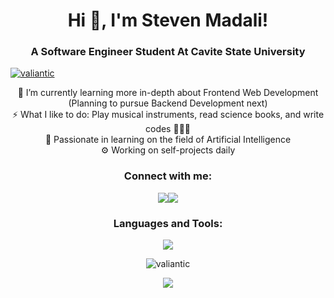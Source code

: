 <h1 align="center">Hi 👋, I'm Steven Madali!</h1>
<h3 align="center">A Software Engineer Student At Cavite State University</h3>

<p align="left"> <a href="https://github.com/ryo-ma/github-profile-trophy"><img src="https://github-profile-trophy.vercel.app/?username=valiantic" alt="valiantic" /></a> </p>
 


<div align="center">
🌱 I’m currently learning more in-depth about Frontend Web Development (Planning to pursue Backend Development next)
<br>
⚡ What I like to do: Play musical instruments, read science books, and write codes 👨🏻‍💻
<br>
🤖 Passionate in learning on the field of Artificial Intelligence 
<br>
⚙️ Working on self-projects daily
</div>


<h3 align="center">Connect with me:</h3>
<div align="center">
<!--   <a href="https://www.linkedin.com/in/steven-madali" target="blank"><img align="center" src="https://raw.githubusercontent.com/rahuldkjain/github-profile-readme-generator/master/src/images/icons/Social/linked-in-alt.svg" alt="www.linkedin.com/in/steven-gabriel-madali-27201b268" height="30" width="40" /></a>
<a href="https://www.instagram.com/stevemadali/" target="blank"><img align="center" src="https://raw.githubusercontent.com/rahuldkjain/github-profile-readme-generator/master/src/images/icons/Social/instagram.svg" alt="https://www.instagram.com/stevemadali/" height="30" width="40" /></a> -->
<a href="https://www.linkedin.com/in/steven-madali/"><img src="https://img.shields.io/badge/LinkedIn-%230077B5.svg?&style=for-the-badge&logo=linkedin&logoColor=white"></a><a href="https://instagram.com/stevemadali"><img src="https://img.shields.io/badge/Instagram-%23E4405F.svg?&style=for-the-badge&logo=instagram&logoColor=white"></a>

  
</p>

</div>

 <h3 align="center">Languages and Tools:</h3> 
<!-- COMMENT OUT OLD SKILL ICONS
<!-- <p align="center"> <a href="https://getbootstrap.com" target="_blank" rel="noreferrer"> <img src="https://raw.githubusercontent.com/devicons/devicon/master/icons/bootstrap/bootstrap-plain-wordmark.svg" alt="bootstrap" width="40" height="40"/> </a> <a href="https://www.w3schools.com/css/" target="_blank" rel="noreferrer"> <img src="https://raw.githubusercontent.com/devicons/devicon/master/icons/css3/css3-original-wordmark.svg" alt="css3" width="40" height="40"/> </a> <a href="https://git-scm.com/" target="_blank" rel="noreferrer"> <img src="https://www.vectorlogo.zone/logos/git-scm/git-scm-icon.svg" alt="git" width="40" height="40"/> </a> <a href="https://www.w3.org/html/" target="_blank" rel="noreferrer"> <img src="https://raw.githubusercontent.com/devicons/devicon/master/icons/html5/html5-original-wordmark.svg" alt="html5" width="40" height="40"/> </a> <a href="https://www.java.com" target="_blank" rel="noreferrer"> <img src="https://raw.githubusercontent.com/devicons/devicon/master/icons/java/java-original.svg" alt="java" width="40" height="40"/> </a> <a href="https://developer.mozilla.org/en-US/docs/Web/JavaScript" target="_blank" rel="noreferrer"> <img src="https://raw.githubusercontent.com/devicons/devicon/master/icons/javascript/javascript-original.svg" alt="javascript" width="40" height="40"/> </a> <a href="https://www.mysql.com/" target="_blank" rel="noreferrer"> <img src="https://raw.githubusercontent.com/devicons/devicon/master/icons/mysql/mysql-original-wordmark.svg" alt="mysql" width="40" height="40"/> </a> <a href="https://www.photoshop.com/en" target="_blank" rel="noreferrer"> <img src="https://raw.githubusercontent.com/devicons/devicon/master/icons/photoshop/photoshop-line.svg" alt="photoshop" width="40" height="40"/> </a> <a href="https://www.php.net" target="_blank" rel="noreferrer"> <img src="https://raw.githubusercontent.com/devicons/devicon/master/icons/php/php-original.svg" alt="php" width="40" height="40"/> </a> <a href="https://www.python.org" target="_blank" rel="noreferrer"> <img src="https://raw.githubusercontent.com/devicons/devicon/master/icons/python/python-original.svg" alt="python" width="40" height="40"/> </a> </p> --> 


<p align="center">
  <a href="https://skillicons.dev">
    <img src="https://skillicons.dev/icons?i=html,css,bootstrap,git,github,javascript,react,tailwind,nodejs,express,python,mysql,php,java&theme=dark" />
  </a>
</p> 

<p align="center"><img align="center" src="https://github-readme-streak-stats.herokuapp.com/?user=valiantic&theme=tokyonight" alt="valiantic" /></p>

<p align="center">
 <img src="https://github-skill-matrix.onrender.com/api/skills/JohnDev19/cool"/>
</p>

<!--
<p align="center"><img align="center" src="https://github-readme-stats.vercel.app/api/top-langs?username=valiantic&theme=tokyonight&show_icons=true&locale=en&layout=compact" alt="valiantic" /></p>


<!-- GITHUB STATS

<p align="center">&nbsp;<img align="center" src="https://github-readme-stats.vercel.app/api?username=valiantic&theme=tokyonight&show_icons=true&locale=en" alt="valiantic" /></p> 


   <!--  MOST USED LANGUAG

GITHUB STATS
<p>&nbsp;<img align="center" src="https://github-readme-stats.vercel.app/api?username=valiantic&show_icons=true&locale=en" alt="valiantic" /></p> 
